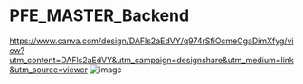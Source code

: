 # PFE_MASTER_Backend
https://www.canva.com/design/DAFls2aEdVY/q974rSfiOcmeCgaDimXfyg/view?utm_content=DAFls2aEdVY&utm_campaign=designshare&utm_medium=link&utm_source=viewer
![image](https://github.com/user-attachments/assets/b6b97dc6-4a2a-4452-82b6-61c50a4f35d6)
